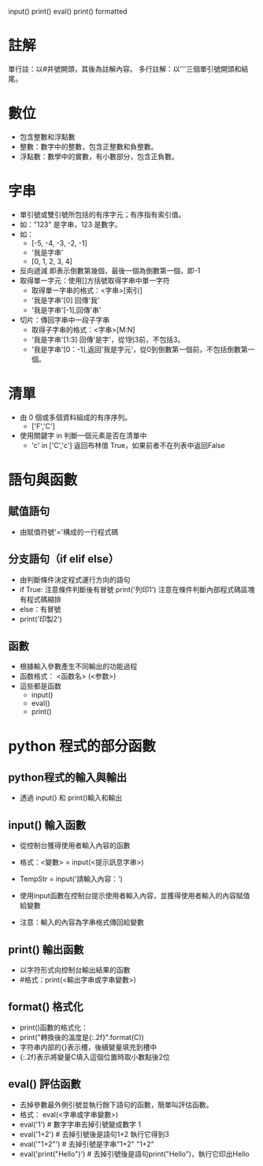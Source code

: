 input()
print()
eval()
print() formatted

# 註解

單行註：以#井號開頭，其後為註解內容。
多行註解：以'''三個單引號開頭和結尾。

# 數位

- 包含整數和浮點數
- 整數：數字中的整數，包含正整數和負整數。
- 浮點數：數學中的實數，有小數部分，包含正負數。

# 字串
- 單引號或雙引號所包括的有序字元；有序指有索引值。
- 如："123" 是字串，123 是數字。
- 如：
    - [-5, -4, -3, -2, -1]
    - '我是字串'
    - [0, 1, 2, 3, 4]
- 反向遞減 即表示倒數第幾個，最後一個為倒數第一個，即-1
- 取得單一字元：使用[]方括號取得字串中單一字符
    - 取得單一字串的格式：<字串>[索引]
    - '我是字串'[0] 回傳'我'
    - '我是字串'[-1],回傳'串'
- 切片：傳回字串中一段子字串
    - 取得子字串的格式：<字串>[M:N]
    - '我是字串'[1:3] 回傳'是字'，從1到3前，不包括3。
    - '我是字串'[0：-1],返回'我是字元'，從0到倒數第一個前，不包括倒數第一個。

# 清單

- 由 0 個或多個資料組成的有序序列。
    - ['F','C']
- 使用關鍵字 in 判斷一個元素是否在清單中
    - 'c' in ['C','c'] 返回布林值 True，如果前者不在列表中返回False

# 語句與函數

## 賦值語句

- 由賦值符號'='構成的一行程式碼

## 分支語句（if elif else）

- 由判斷條件決定程式運行方向的語句
- if True: 注意條件判斷後有冒號
    print('列印1') 注意在條件判斷內部程式碼區塊有程式碼縮排
- else：有冒號
- print('印製2')

## 函數

- 根據輸入參數產生不同輸出的功能過程
- 函数格式： <函数名> (<参数>)
- 這些都是函数
    - input()
    - eval()
    - print()

# python 程式的部分函數

## python程式的輸入與輸出

- 透過 input() 和 print()輸入和輸出

## input() 輸入函數

- 從控制台獲得使用者輸入內容的函數

- 格式：<變數> = input(<提示訊息字串>)
- TempStr = input('請輸入內容：')
- 使用input函數在控制台提示使用者輸入內容，並獲得使用者輸入的內容賦值給變數
- 注意：輸入的內容為字串格式傳回給變數

## print() 輸出函數

- 以字符形式向控制台輸出結果的函數
- #格式：print(<輸出字串或字串變數>)

## format() 格式化

- print()函數的格式化：
- print("轉換後的溫度是{:.2f}".format(C))
- 字符串内部的{}表示槽，後續變量填充到槽中
- {:.2f}表示將變量C填入這個位置時取小數點後2位

## eval() 評估函數

- 去掉參數最外側引號並執行餘下語句的函數，簡單叫評估函數。
- 格式： eval(<字串或字串變數>)
- eval('1') # 數字字串去掉引號變成數字
1
- eval('1+2') # 去掉引號後是語句1+2 執行它得到3
- eval('"1+2"') # 去掉引號是字串"1+2"
"1+2"
- eval('print("Hello")') # 去掉引號後是語句print("Hello")，執行它印出Hello
